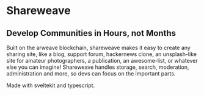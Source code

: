 # Shareweave
## Develop Communities in Hours, not Months

Built on the arweave blockchain, shareweave makes it easy to create any sharing site, like a blog, support forum, hackernews clone, an unsplash-like site for amateur photographers, a publication, an awesome-list, or whatever else you can imagine! Shareweave handles storage, search, moderation, administration and more, so devs can focus on the important parts.

Made with sveltekit and typescript.

